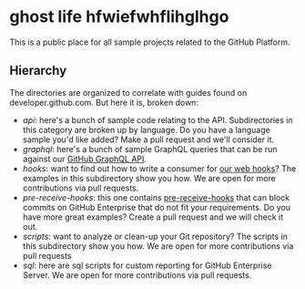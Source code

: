 ghost life
hfwiefwhflihglhgo
================

This is a public place for all sample projects related to the GitHub Platform.

## Hierarchy

The directories are organized to correlate with guides found on developer.github.com.
But here it is, broken down:

* _api_: here's a bunch of sample code relating to the API. Subdirectories in this
category are broken up by language. Do you have a language sample you'd like added?
Make a pull request and we'll consider it.
* _graphql_: here's a bunch of sample GraphQL queries that can be run against our [GitHub GraphQL API](https://developer.github.com/v4/).
* _hooks_: want to find out how to write a consumer for [our web hooks](https://developer.github.com/webhooks/)? The examples in this subdirectory show you how. We are open for more contributions via pull requests.
* _pre-receive-hooks_: this one contains [pre-receive-hooks](https://help.github.com/enterprise/admin/guides/developer-workflow/about-pre-receive-hooks/) that can block commits on GitHub Enterprise that do not fit your requirements. Do you have more great examples? Create a pull request and we will check it out.
* _scripts_: want to analyze or clean-up your Git repository? The scripts in this subdirectory show you how. We are open for more contributions via pull requests
* _sql_: here are sql scripts for custom reporting for GitHub Enterprise Server. We are open for more contributions via pull requests.
